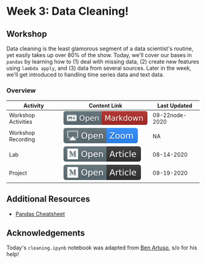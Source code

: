 # Week 3: Data Cleaning!
## Workshop 
Data cleaning is the least glamorous segment of a data scientist's routine, yet easily takes up over 80% of the show. Today, we'll cover our bases in `pandas` by learning how to (1) deal with missing data, (2) create new features using `lambda apply`, and (3) data from several sources. Later in the week, we'll get introduced to handling time series data and text data. 

### Overview
| **Activity**                   | Content Link    | Last Updated |
| ---------------                | --------------- | ----------   |
| Workshop Activities            | [![Link](../tools/buttons/open-markdown.svg)](workshop/README.md) | 09-22node-2020 | 
| Workshop Recording             | [![Link](../tools/buttons/open-zoom.svg)]() | NA | 
| Lab                            | [![Link](../tools/buttons/open-article.svg)](lab/README.md)  | 08-14-2020 |
| Project                        | [![Link](../tools/buttons/open-article.svg)](../projects/prokect-1/README.md)  | 09-19-2020 |

## Additional Resources
- [Pandas Cheatsheet](https://pandas.pydata.org/Pandas_Cheat_Sheet.pdf)

## Acknowledgements
Today's `cleaning.ipynb` notebook was adapted from [Ben Artuso](https://github.com/benartuso), s/o for his help!



